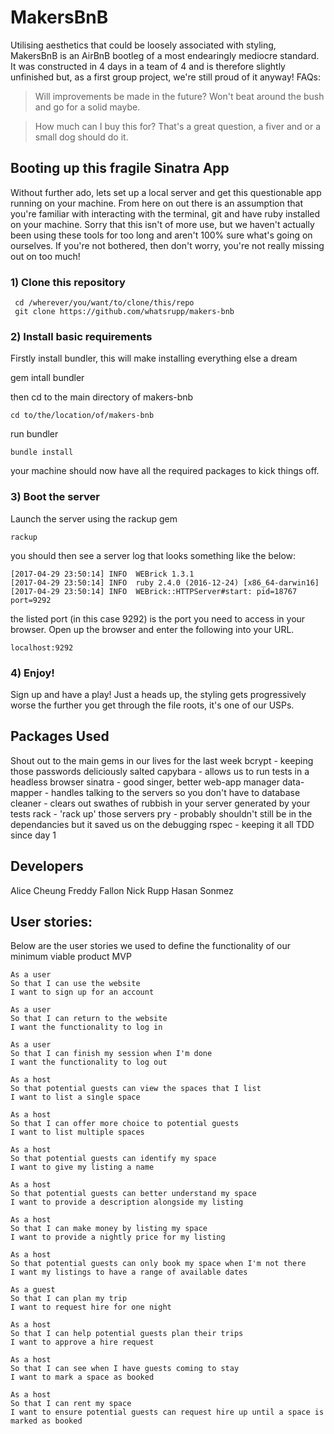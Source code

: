 # MakersBnB
Utilising aesthetics that could be loosely associated with styling, MakersBnB is an AirBnB bootleg of a most endearingly mediocre standard. It was constructed in 4 days in a team of 4 and is therefore slightly unfinished but, as a first group project,  we're still proud of it anyway! 
FAQs:
> Will improvements be made in the future?
> Won't beat around the bush and go for a solid maybe.

> How much can I buy this for?
> That's a great question, a fiver and or a small dog should do it.

## Booting up this fragile Sinatra App
Without further ado, lets set up a local server and get this questionable app running on your machine.
From here on out there is an assumption that you're familiar with interacting with the terminal, git and have ruby installed on your machine. Sorry that this isn't of more use, but we haven't actually been using these tools for too long and aren't 100% sure what's going on ourselves. If you're not bothered, then don't worry, you're not really missing out on too much! 

### 1) Clone this repository

```
 cd /wherever/you/want/to/clone/this/repo
 git clone https://github.com/whatsrupp/makers-bnb
```

### 2) Install basic requirements
Firstly install bundler, this will make installing everything else a dream

gem intall bundler

then cd to the main directory of makers-bnb
```
cd to/the/location/of/makers-bnb
```
run bundler
```
bundle install 
```
your machine should now have all the required packages to kick things off.
### 3) Boot the server
Launch the server using the rackup gem
```
rackup
```
you should then see a server log that looks something like the below:
```
[2017-04-29 23:50:14] INFO  WEBrick 1.3.1
[2017-04-29 23:50:14] INFO  ruby 2.4.0 (2016-12-24) [x86_64-darwin16]
[2017-04-29 23:50:14] INFO  WEBrick::HTTPServer#start: pid=18767 port=9292
```
the listed port (in this case 9292) is the port you need to access in your browser. 
Open up the browser and enter the following into your URL.
```
localhost:9292
```
### 4) Enjoy!
Sign up and have a play! Just a heads up, the styling gets progressively worse the further you get through the file roots, it's one of our USPs.

## Packages Used
Shout out to the main gems in our lives for the last week 
bcrypt - keeping those passwords deliciously salted
capybara - allows us to run tests in a headless browser 
sinatra - good singer, better web-app manager
data-mapper - handles talking to the servers so you don't have to
database cleaner - clears out swathes of rubbish in your server generated by your tests
rack - 'rack up' those servers 
pry - probably shouldn't still be in the dependancies but it saved us on the debugging
rspec - keeping it all TDD since day 1


## Developers
Alice Cheung
Freddy Fallon
Nick Rupp
Hasan Sonmez

## User stories:

Below are the user stories we used to define the functionality of our minimum viable product MVP

```
As a user
So that I can use the website
I want to sign up for an account
```

```
As a user
So that I can return to the website
I want the functionality to log in
```

```
As a user
So that I can finish my session when I'm done
I want the functionality to log out

```

```
As a host
So that potential guests can view the spaces that I list
I want to list a single space
```

```
As a host
So that I can offer more choice to potential guests
I want to list multiple spaces
```

```
As a host
So that potential guests can identify my space
I want to give my listing a name
```

```
As a host
So that potential guests can better understand my space
I want to provide a description alongside my listing
```

```
As a host
So that I can make money by listing my space
I want to provide a nightly price for my listing
```

```
As a host
So that potential guests can only book my space when I'm not there
I want my listings to have a range of available dates
```

```
As a guest
So that I can plan my trip
I want to request hire for one night
```

```
As a host
So that I can help potential guests plan their trips
I want to approve a hire request
```

```
As a host
So that I can see when I have guests coming to stay
I want to mark a space as booked
```

```
As a host
So that I can rent my space
I want to ensure potential guests can request hire up until a space is marked as booked
```
